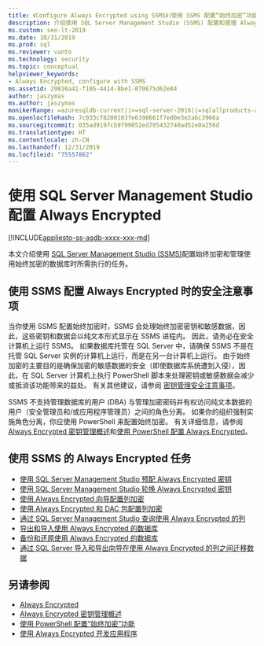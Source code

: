 ```yaml
---
title: 《Configure Always Encrypted using SSMS》（使用 SSMS 配置“始终加密”功能）
description: 介绍使用 SQL Server Management Studio (SSMS) 配置和管理 Always Encrypted 数据库时需要执行的任务。
ms.custom: seo-lt-2019
ms.date: 10/31/2019
ms.prod: sql
ms.reviewer: vanto
ms.technology: security
ms.topic: conceptual
helpviewer_keywords:
- Always Encrypted, configure with SSMS
ms.assetid: 29816a41-f105-4414-8be1-070675d62e84
author: jaszymas
ms.author: jaszymas
monikerRange: =azuresqldb-current||>=sql-server-2016||=sqlallproducts-allversions||>=sql-server-linux-2017||=azuresqldb-mi-current
ms.openlocfilehash: 7c033cf8200103fe6198661f7ed0e3e2a6c3966a
ms.sourcegitcommit: 035ad9197cb9799852ed705432740ad52e0a256d
ms.translationtype: HT
ms.contentlocale: zh-CN
ms.lasthandoff: 12/31/2019
ms.locfileid: "75557862"
---
```

# <a name="configure-always-encrypted-using-sql-server-management-studio"></a>使用 SQL Server Management Studio 配置 Always Encrypted
[!INCLUDE[appliesto-ss-asdb-xxxx-xxx-md](../../../includes/appliesto-ss-asdb-xxxx-xxx-md.md)]

本文介绍使用 [SQL Server Management Studio (SSMS)](../../../ssms/download-sql-server-management-studio-ssms.md)配置始终加密和管理使用始终加密的数据库时所需执行的任务。

## <a name="security-considerations-when-using-ssms-to-configure-always-encrypted"></a>使用 SSMS 配置 Always Encrypted 时的安全注意事项

当你使用 SSMS 配置始终加密时，SSMS 会处理始终加密密钥和敏感数据，因此，这些密钥和数据会以纯文本形式显示在 SSMS 进程内。 因此，请务必在安全计算机上运行 SSMS。 如果数据库托管在 SQL Server 中，请确保 SSMS 不是在托管 SQL Server 实例的计算机上运行，而是在另一台计算机上运行。 由于始终加密的主要目的是确保加密的敏感数据的安全（即使数据库系统遭到入侵），因此，在 SQL Server 计算机上执行 PowerShell 脚本来处理密钥或敏感数据会减少或抵消该功能带来的益处。 有关其他建议，请参阅 [密钥管理安全注意事项](overview-of-key-management-for-always-encrypted.md#security-considerations-for-key-management)。

SSMS 不支持管理数据库的用户 (DBA) 与管理加密密码并有权访问纯文本数据的用户（安全管理员和/或应用程序管理员）之间的角色分离。 如果你的组织强制实施角色分离，你应使用 PowerShell 来配置始终加密。 有关详细信息，请参阅 [Always Encrypted 密钥管理概述](../../../relational-databases/security/encryption/overview-of-key-management-for-always-encrypted.md)和[使用 PowerShell 配置 Always Encrypted](../../../relational-databases/security/encryption/configure-always-encrypted-using-powershell.md)。 

## <a name="always-encrypted-tasks-using-ssms"></a>使用 SSMS 的 Always Encrypted 任务

- [使用 SQL Server Management Studio 预配 Always Encrypted 密钥](configure-always-encrypted-keys-using-ssms.md)
- [使用 SQL Server Management Studio 轮换 Always Encrypted 密钥](rotate-always-encrypted-keys-using-ssms.md)
- [使用 Always Encrypted 向导配置列加密](always-encrypted-wizard.md)
- [使用 Always Encrypted 和 DAC 包配置列加密](configure-always-encrypted-using-dacpac.md)
- [通过 SQL Server Management Studio 查询使用 Always Encrypted 的列](always-encrypted-query-columns-ssms.md)
- [导出和导入使用 Always Encrypted 的数据库](always-encrypted-migrate-using-bacpac.md)
- [备份和还原使用 Always Encrypted 的数据库](always-encrypted-migrate-using-backup-restore.md)
- [通过 SQL Server 导入和导出向导在使用 Always Encrypted 的列之间迁移数据](always-encrypted-migrate-using-import-export-wizard.md)

## <a name="see-also"></a>另请参阅
- [Always Encrypted](../../../relational-databases/security/encryption/always-encrypted-database-engine.md)
- [Always Encrypted 密钥管理概述](../../../relational-databases/security/encryption/overview-of-key-management-for-always-encrypted.md)
- [使用 PowerShell 配置“始终加密”功能](../../../relational-databases/security/encryption/configure-always-encrypted-using-powershell.md)
- [使用 Always Encrypted 开发应用程序](always-encrypted-client-development.md)
